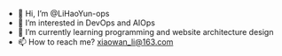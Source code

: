 - 👋 Hi, I’m @LiHaoYun-ops
- 👀 I’m interested in DevOps and AIOps
- 🌱 I’m currently learning programming and website architecture design
- 📫 How to reach me? xiaowan_li@163.com
